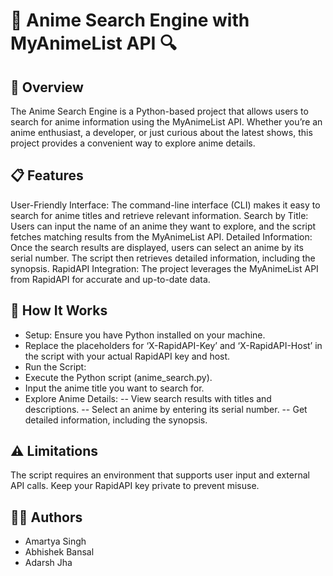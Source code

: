 # 🚀 Anime Search Engine with MyAnimeList API 🔍
## 🌟 Overview
The Anime Search Engine is a Python-based project that allows users to search for anime information using the MyAnimeList API. Whether you’re an anime enthusiast, a developer, or just curious about the latest shows, this project provides a convenient way to explore anime details.

## 📋 Features 
User-Friendly Interface: The command-line interface (CLI) makes it easy to search for anime titles and retrieve relevant information.
Search by Title: Users can input the name of an anime they want to explore, and the script fetches matching results from the MyAnimeList API.
Detailed Information: Once the search results are displayed, users can select an anime by its serial number. The script then retrieves detailed information, including the synopsis.
RapidAPI Integration: The project leverages the MyAnimeList API from RapidAPI for accurate and up-to-date data.
## 🤖 How It Works 
- Setup:
Ensure you have Python installed on your machine.
- Replace the placeholders for ‘X-RapidAPI-Key’ and ‘X-RapidAPI-Host’ in the script with your actual RapidAPI key and host.
- Run the Script:
- Execute the Python script (anime_search.py).
- Input the anime title you want to search for.
- Explore Anime Details:
  -- View search results with titles and descriptions.
  -- Select an anime by entering its serial number.
  -- Get detailed information, including the synopsis.
## ⚠️ Limitations 
The script requires an environment that supports user input and external API calls.
Keep your RapidAPI key private to prevent misuse.
## 👨‍💻 Authors 
- Amartya Singh
- Abhishek Bansal
- Adarsh Jha
